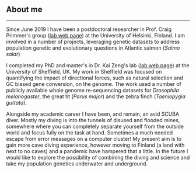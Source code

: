 ## About me
___

Since June 2019 I have been a postdoctoral researcher in Prof. Craig Primmer's group 
([lab web page](https://www.helsinki.fi/en/researchgroups/evolution-conservation-and-genomics)) at the University of 
Helsinki, Finland. I am involved in a number of projects, leveraging genetic datasets to address population genetic and
evolutionary questions in Atlantic salmon (*Salmo salar*)

I completed my PhD and master's in Dr. Kai Zeng's lab ([lab web page](http://zeng-lab.group.shef.ac.uk/wordpress/))
at the University of Sheffield, UK. My work in Sheffield was focused on quantifying the impact of directional forces, 
such as natural selection and GC biased gene conversion, on the genome. The work used a number of publicly available
whole genome re-sequencing datasets for *Drosophila melanogaster*, the great tit (*Parus major*) and the zebra finch 
(*Taeniopygia guttata*).

Alongside my academic career I have been, and remain, an avid SCUBA diver. Mostly my diving is into the tunnels of 
disused and flooded mines, somewhere where you can completely separate yourself from the outside world and focus fully 
on the task at hand. Sometimes a much needed escape from error messages on a computer cluster! My present aim is to gain 
more cave diving experience, however moving to Finland (a land with next to no caves) and a pandemic have hampered that 
a little. In the future I would like to explore the possibility of combining the diving and science and take my 
population genetics underwater and underground.
